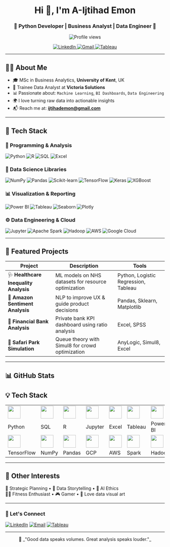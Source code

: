 <!-- Animated Header -->
<h1 align="center">Hi 👋, I'm A-Ijtihad Emon</h1>
<h3 align="center">🚀 Python Developer | Business Analyst | Data Engineer 🚀</h3>

<p align="center">
  <img src="https://komarev.com/ghpvc/?username=A-ijtihad-Emon&label=Profile%20views&color=0e75b6&style=flat" alt="Profile views" />
</p>

<p align="center">
  <a href="https://www.linkedin.com/in/ijtihad" target="_blank">
    <img alt="LinkedIn" src="https://img.shields.io/badge/LinkedIn-0A66C2?style=for-the-badge&logo=linkedin&logoColor=white"/>
  </a>
  <a href="mailto:ijtihademon@gmail.com">
    <img alt="Gmail" src="https://img.shields.io/badge/Gmail-D14836?style=for-the-badge&logo=gmail&logoColor=white"/>
  </a>
  <a href="https://public.tableau.com/app/profile/ijtihad.emon/vizzes">
    <img alt="Tableau" src="https://img.shields.io/badge/Tableau-E97627?style=for-the-badge&logo=tableau&logoColor=white"/>
  </a>
</p>

---

## 👨‍💻 About Me

- 🎓 MSc in Business Analytics, **University of Kent**, UK  
- 💼 Trainee Data Analyst at **Victoria Solutions**  
- 📊 Passionate about: `Machine Learning`, `BI Dashboards`, `Data Engineering`  
- 🌍 I love turning raw data into actionable insights  
- 📬 Reach me at: **ijtihademon@gmail.com**

---

## 🚀 Tech Stack

### 🧠 Programming & Analysis
![Python](https://img.shields.io/badge/Python-3776AB?style=for-the-badge&logo=python&logoColor=white)
![R](https://img.shields.io/badge/R-276DC3?style=for-the-badge&logo=r&logoColor=white)
![SQL](https://img.shields.io/badge/SQL-003B57?style=for-the-badge&logo=postgresql&logoColor=white)
![Excel](https://img.shields.io/badge/Excel-217346?style=for-the-badge&logo=microsoft-excel&logoColor=white)

### 🔢 Data Science Libraries
![NumPy](https://img.shields.io/badge/Numpy-013243?style=for-the-badge&logo=numpy)
![Pandas](https://img.shields.io/badge/Pandas-150458?style=for-the-badge&logo=pandas)
![Scikit-learn](https://img.shields.io/badge/Sklearn-F7931E?style=for-the-badge&logo=scikit-learn&logoColor=white)
![TensorFlow](https://img.shields.io/badge/TensorFlow-FF6F00?style=for-the-badge&logo=tensorflow)
![Keras](https://img.shields.io/badge/Keras-D00000?style=for-the-badge&logo=keras)
![XGBoost](https://img.shields.io/badge/XGBoost-FF8000?style=for-the-badge)

### 📊 Visualization & Reporting
![Power BI](https://img.shields.io/badge/PowerBI-F2C811?style=for-the-badge&logo=powerbi&logoColor=black)
![Tableau](https://img.shields.io/badge/Tableau-E97627?style=for-the-badge&logo=tableau)
![Seaborn](https://img.shields.io/badge/Seaborn-5A5F9E?style=for-the-badge)
![Plotly](https://img.shields.io/badge/Plotly-3F4F75?style=for-the-badge&logo=plotly)

### ⚙️ Data Engineering & Cloud
![Jupyter](https://img.shields.io/badge/Jupyter-F37626?style=for-the-badge&logo=jupyter)
![Apache Spark](https://img.shields.io/badge/Spark-E25A1C?style=for-the-badge&logo=apache-spark)
![Hadoop](https://img.shields.io/badge/Hadoop-66CCFF?style=for-the-badge&logo=apache-hadoop&logoColor=white)
![AWS](https://img.shields.io/badge/AWS-232F3E?style=for-the-badge&logo=amazon-aws)
![Google Cloud](https://img.shields.io/badge/GCP-4285F4?style=for-the-badge&logo=google-cloud)

---

## 📌 Featured Projects

| Project | Description | Tools |
|--------|-------------|--------|
| 🩺 **Healthcare Inequality Analysis** | ML models on NHS datasets for resource optimization | Python, Logistic Regression, Tableau |
| 🧠 **Amazon Sentiment Analysis** | NLP to improve UX & guide product decisions | Pandas, Sklearn, Matplotlib |
| 🏦 **Financial Bank Analysis** | Private bank KPI dashboard using ratio analysis | Excel, SPSS |
| 🚦 **Safari Park Simulation** | Queue theory with Simul8 for crowd optimization | AnyLogic, Simul8, Excel |

---

## 📊 GitHub Stats
## 💡 Tech Stack

<table>
  <tr>
    <td><img src="https://img.icons8.com/color/48/000000/python--v1.png" width="40"/></td>
    <td><img src="https://img.icons8.com/color/48/000000/sql.png" width="40"/></td>
    <td><img src="https://img.icons8.com/ios-filled/50/276DC3/r-project.png" width="40"/></td>
    <td><img src="https://img.icons8.com/color/48/000000/jupyter.png" width="40"/></td>
    <td><img src="https://img.icons8.com/external-tal-revivo-color-tal-revivo/48/000000/excel.png" width="40"/></td>
    <td><img src="https://img.icons8.com/color/48/000000/tableau-software.png" width="40"/></td>
    <td><img src="https://img.icons8.com/color/48/power-bi.png" width="40"/></td>
  </tr>
  <tr>
    <td>Python</td><td>SQL</td><td>R</td><td>Jupyter</td><td>Excel</td><td>Tableau</td><td>Power BI</td>
  </tr>
  <tr>
    <td><img src="https://img.icons8.com/color/48/tensorflow.png" width="40"/></td>
    <td><img src="https://img.icons8.com/color/48/numpy.png" width="40"/></td>
    <td><img src="https://img.icons8.com/color/48/pandas.png" width="40"/></td>
    <td><img src="https://img.icons8.com/external-soft-fill-juicy-fish/60/000000/google-cloud.png" width="40"/></td>
    <td><img src="https://img.icons8.com/color/48/amazon-web-services.png" width="40"/></td>
    <td><img src="https://img.icons8.com/color/48/000000/spark.png" width="40"/></td>
    <td><img src="https://img.icons8.com/ios/50/hadoop-distributed-file-system.png" width="40"/></td>
  </tr>
  <tr>
    <td>TensorFlow</td><td>NumPy</td><td>Pandas</td><td>GCP</td><td>AWS</td><td>Spark</td><td>Hadoop</td>
  </tr>
</table>

---

## 🧭 Other Interests

🎯 Strategic Planning • 📖 Data Storytelling • 🤖 AI Ethics  
🏃‍♂️ Fitness Enthusiast • 🎮 Gamer • 🎨 Love data visual art

---

### 🔗 Let's Connect

[![LinkedIn](https://img.shields.io/badge/-LinkedIn-0A66C2?style=flat-square&logo=linkedin&logoColor=white)](https://linkedin.com/in/ijtihad)
[![Email](https://img.shields.io/badge/-Email-D14836?style=flat-square&logo=gmail&logoColor=white)](mailto:ijtihademon@gmail.com)
[![Tableau](https://img.shields.io/badge/-Tableau-E97627?style=flat-square&logo=tableau)](https://public.tableau.com/app/profile/ijtihad.emon/vizzes)

---

<p align="center">
🧠 _"Good data speaks volumes. Great analysis speaks louder."_  
</p>

